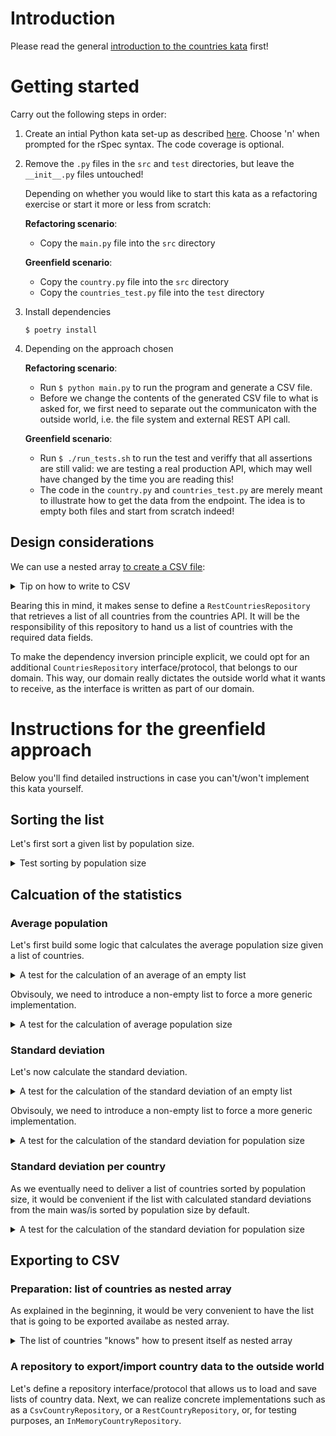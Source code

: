 # Introduction

Please read the general [introduction to the countries kata](../README.md) first!

# Getting started

Carry out the following steps in order:

1. Create an intial Python kata set-up as described
   [here](https://github.com/zhendrikse/tdd/tree/master/cookiecutter).
   Choose 'n' when prompted for the rSpec syntax. The code coverage is optional.
2. Remove the `.py` files in the `src` and `test` directories, but leave the
   `__init__.py` files untouched!

   Depending on whether you would like to start this kata as a
   refactoring exercise or start it more or less from scratch:

   **Refactoring scenario**:

   - Copy the `main.py` file into the `src` directory

   **Greenfield scenario**:

   - Copy the `country.py` file into the `src` directory
   - Copy the `countries_test.py` file into the `test` directory
3. Install dependencies
   ```
   $ poetry install
   ``` 
4. Depending on the approach chosen

   **Refactoring scenario**:

   - Run `$ python main.py` to run the program and generate a CSV file.
   - Before we change the contents of the generated CSV file to what
     is asked for, we first need to separate out the communicaton with
     the outside world, i.e. the file system and external REST API call.

   **Greenfield scenario**:

   - Run `$ ./run_tests.sh` to run the test and veriffy that all
     assertions are still valid: we are testing a real production API,
     which may well have changed by the time you are reading this!
   - The code in the `country.py` and `countries_test.py` are merely
     meant to illustrate how to get the data from the endpoint. The 
     idea is to empty both files and start from scratch indeed!

## Design considerations

We can use a nested array [to create a CSV file](https://www.pythontutorial.net/python-basics/python-write-csv-file/):

<details>
  <summary>Tip on how to write to CSV</summary>

```python
import csv

header = ['name', 'capital', 'region', 'subregion', 'population', 'cca3', 'cca2', 'ccn3', 'unMember']
data = [
    ['Jordan', 'Amman', 'Asia', 'Western Asia', 10203140, 'JOR', 'JO', 400, true 
],
    ['Northern Mariana Islands', 'Saipan' , 'Oceania', 'Micronesia', 57557, 'MNP', 'MP', 580, False],
    #  ...
]

with open('countries.csv', 'w') as file:
    writer = csv.writer(file)
    writer.writerow(header)
    writer.writerows(data)
```
</details>

Bearing this in mind, it makes sense to define a `RestCountriesRepository` 
that retrieves a list of all countries from the countries API. It will be
the responsibility of this repository to hand us a list of countries with
the required data fields.

To make the dependency inversion principle explicit, we could opt for an
additional `CountriesRepository` interface/protocol, that belongs to our domain. 
This way, our domain really dictates the outside world what it wants 
to receive, as the interface is written as part of our domain.

# Instructions for the greenfield approach

Below you'll find detailed instructions in case you can't/won't implement
this kata yourself.

## Sorting the list

Let's first sort a given list by population size.

<details>
  <summary>Test sorting by population size</summary>

  ```python
    NETHERLANDS = Country("Netherlands", "Amsterdam", 4)
    PORTUGAL = Country("Portugal", "Lissabon", 7)
    BELGIUM = Country("Belgium", "Brussels", 3)
    UNITED_KINGDOM = Country("United Kingdom", "London", 10)

    COUNTRY_LIST_FOR_TESTING = [NETHERLANDS, PORTUGAL, BELGIUM, UNITED_KINGDOM]
    
    def test_sorted_list_by_population_size(self):
      country_list = CountryList(COUNTRY_LIST_FOR_TESTING)
      assert_that(country_list.sorted_by_population()[0], equal_to(BELGIUM))
      assert_that(country_list.sorted_by_population()[1], equal_to(NETHERLANDS))
      assert_that(country_list.sorted_by_population()[2], equal_to(PORTUGAL))
      assert_that(country_list.sorted_by_population()[3], equal_to(UNITED_KINGDOM))
  ```

<details>
  <summary>Code to make the test pass</summary>

  ```python
    def sorted_by_population(self):
    return sorted(self._countries, key=lambda x: getattr(x, 'population'))
  ```
</details>

</details>

## Calcuation of the statistics

### Average population

Let's first build some logic that calculates the average population
size given a list of countries.

<details>
  <summary>A test for the calculation of an average of an empty list</summary>

  ```python
  def test_given_an_empty_country_list_it_calculates_the_average_population(self):
    assert_that(CountryList().average_population(), equal_to(0))
  ```

<details>
  <summary>Implementation</summary>

  ```python
  def average_population(self):
    return 0
  ```
</details>
</details>

Obvisouly, we need to introduce a non-empty list to force a more generic
implementation.

<details>
  <summary>A test for the calculation of average population size</summary>

  ```python
  def test_given_a_country_list_it_calculates_the_average_population(self, country_list):
    country_list = CountryList(
         [Country("Netherlands", 4), 
          Country("Belgium", 3), 
          Country("Portugal", 7), 
          Country("United kingdom", 10)])
    assert_that(country_list.average_population(), equal_to(6))  
  ```

<details>
  <summary>Implementation</summary>

  ```python
  class CountryList:
    def __init__(self, country_list = []):
      self._countries = country_list

    def average_population(self):
      return average_of([country.population for country in self._countries])
    
  def average_of(a_collection):
    if not a_collection: return 0
    return sum([item for item in a_collection]) / len(a_collection)
  ```
</details>
</details>

### Standard deviation

Let's now calculate the standard deviation.

<details>
  <summary>A test for the calculation of the standard deviation of an empty list</summary>

  ```python
  def test_given_an_empty_country_list_it_calculates_the_standard_deviation(self):
      assert_that(CountryList().standard_deviation(), equal_to(0))
  ```

<details>
  <summary>Implementation</summary>

  ```python
  def standard_deviation(self):
    return 0
  ```
</details>
</details>

Obvisouly, we need to introduce a non-empty list to force a more generic
implementation.

<details>
  <summary>A test for the calculation of the standard deviation for population size</summary>

  ```python
  def test_given_a_country_list_it_calculates_the_standard_deviation(self, country_list):
      assert_that(country_list.standard_deviation(), close_to(2.7386, 0.0001))
  ```
where we have moved the set-up of the list with countries in a before-each method:

  ```python
  @pytest.fixture(autouse = True)
  def country_list(self):
      return CountryList(
         [Country("Netherlands", "Amsterdam", 4), 
          Country("Portugal", "Lissabon", 7), 
          Country("Belgium", "Brussels", 3), 
          Country("United Kingdom", "London", 10)])
  ```

<details>
  <summary>Implementation</summary>

  ```python
  class CountryList:
    def __init__(self, country_list = []):
      self._countries = country_list

    # ...

    def standard_deviation(self):
      return standard_deviation_of([country.population for country in self._countries])

  def standard_deviation_of(a_collection):
    if not a_collection: return 0
    return sqrt(sum([(item - average_of(a_collection)) ** 2 for item in a_collection]) / len(a_collection))
  ```
</details>
</details>

### Standard deviation per country

As we eventually need to deliver a list of countries sorted by population size,
it would be convenient if the list with calculated standard deviations from the
main was/is sorted by population size by default. 

<details>
  <summary>A test for the calculation of the standard deviation for population size</summary>

  ```python
  def test_standard_deviations_per_country(self, country_list):
      assert_that(country_list.standard_deviations_per_country(), equal_to([1.10, 0.73, 0.37, 1.46]))
  ```

<details>
  <summary>Implementation that makes the test pass</summary>

  ```python
  def standard_deviations_per_country(self):
    return [
      round(abs(self.average_population() - country.population) / self.standard_deviation(), 2) 
      for country in self.sorted_by_population()]
  ```
</details>
</details>

## Exporting to CSV

### Preparation: list of countries as nested array

As explained in the beginning, it would be very convenient to
have the list that is going to be exported availabe as nested array.

<details>
<summary>The list of countries "knows" how to present itself as nested array</summary>

```python
  def test_country_list_as_nested_array(self, country_list):
      expected_output = [
         ["Belgium", "Brussels", 3, 1.10], 
         ["Netherlands", "Amsterdam", 4, 0.73], 
         ["Portugal", "Lissabon", 7, 0.37], 
         ["United Kingdom", "London", 10, 1.46]]
      assert_that(country_list.as_nested_array(), equal_to(expected_output))
```

<details>
  <summary>Implementation that makes the test pass</summary>

  ```python
  def as_nested_array(self):
    sorted_countries = self.sorted_by_population()
    return[[sorted_countries[i].name, 
            sorted_countries[i].capital, 
            sorted_countries[i].population, 
            self.standard_deviations_per_country()[i]] for i in range(len(self._countries))]
  ```
</details>

</details>

### A repository to export/import country data to the outside world

Let's define a repository interface/protocol that allows us to load
and save lists of country data. Next, we can realize concrete implementations
such as as a `CsvCountryRepository`, or a `RestCountryRepository`, or, for
testing purposes, an `InMemoryCountryRepository`.
